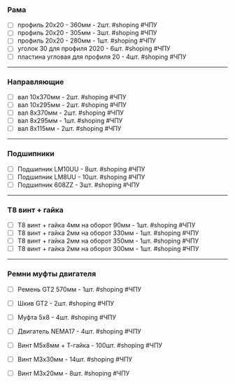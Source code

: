 ### Рама

- [ ] профиль 20х20 - 360мм - 2шт. #shoping #ЧПУ
- [ ] профиль 20х20 - 305мм - 3шт. #shoping #ЧПУ
- [ ] профиль 20х20 - 280мм - 1шт. #shoping #ЧПУ
- [ ] уголок 30 для профиля 2020 - 6шт. #shoping #ЧПУ
- [ ] пластина угловая для профиля 20 - 4шт. #shoping #ЧПУ
---
### Направляющие

- [ ] вал 10x370мм - 2шт. #shoping #ЧПУ
- [ ] вал 10x295мм - 2шт. #shoping #ЧПУ
- [ ] вал 8x370мм - 2шт. #shoping #ЧПУ
- [ ] вал 8x295мм - 1шт. #shoping #ЧПУ
- [ ] вал 8x115мм - 2шт. #shoping #ЧПУ
---
### Подшипники

- [ ] Подшипник LM10UU - 8шт. #shoping #ЧПУ
- [ ] Подшипник LM8UU - 10шт. #shoping #ЧПУ
- [ ] Подшипник 608ZZ - 3шт. #shoping #ЧПУ
---
### T8 винт + гайка

- [ ] T8 винт + гайка 4мм на оборот  90мм - 1шт. #shoping #ЧПУ
- [ ] T8 винт + гайка 2мм на оборот  330мм - 1шт. #shoping #ЧПУ
- [ ] T8 винт + гайка 2мм на оборот  350мм - 1шт. #shoping #ЧПУ
- [ ] T8 винт + гайка 2мм на оборот  300мм - 1шт. #shoping #ЧПУ
---
### Ремни муфты двигателя

- [ ] Ремень  GT2 570мм - 1шт. #shoping #ЧПУ
- [ ] Шкив GT2  - 2шт. #shoping #ЧПУ
- [ ] Муфта 5х8  - 4шт. #shoping #ЧПУ
- [ ] Двигатель NEMA17  - 4шт. #shoping #ЧПУ
- [ ] Винт М5х8мм + Т-гайка  - 100шт. #shoping #ЧПУ
- [ ] Винт М3х30мм   - 14шт. #shoping #ЧПУ
- [ ] Винт М3х20мм   - 8шт. #shoping #ЧПУ


